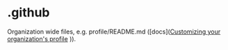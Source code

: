 # .github

Organization wide files, e.g. profile/README.md ([docs]([Customizing your organization's profile](https://docs.github.com/en/organizations/collaborating-with-groups-in-organizations/customizing-your-organizations-profile)
)).
